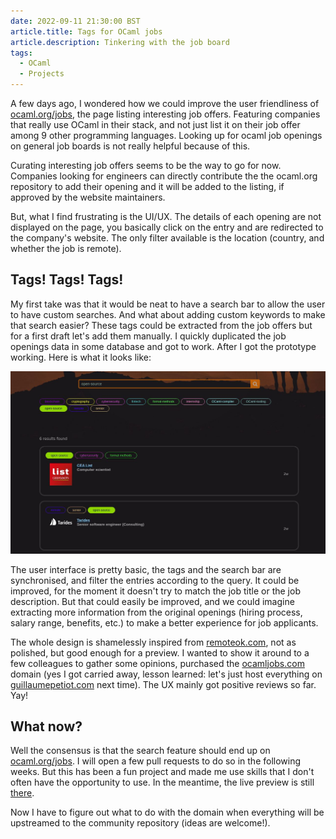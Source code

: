 ```yaml
---
date: 2022-09-11 21:30:00 BST
article.title: Tags for OCaml jobs
article.description: Tinkering with the job board
tags:
  - OCaml
  - Projects
---
```


A few days ago, I wondered how we could improve the user friendliness of [ocaml.org/jobs](https://ocaml.org/jobs), the page listing interesting job offers. Featuring companies that really use OCaml in their stack, and not just list it on their job offer among 9 other programming languages. Looking up for ocaml job openings on general job boards is not really helpful because of this.

Curating interesting job offers seems to be the way to go for now. Companies looking for engineers can directly contribute the the ocaml.org repository to add their opening and it will be added to the listing, if approved by the website maintainers.

But, what I find frustrating is the UI/UX. The details of each opening are not displayed on the page, you basically click on the entry and are redirected to the company's website. The only filter available is the location (country, and whether the job is remote).

## Tags! Tags! Tags!

My first take was that it would be neat to have a search bar to allow the user to have custom searches. And what about adding custom keywords to make that search easier? These tags could be extracted from the job offers but for a first draft let's add them manually.
I quickly duplicated the job openings data in some database and got to work. After I got the prototype working. Here is what it looks like:

<img src="../images/ocamljobs.jpg" />

The user interface is pretty basic, the tags and the search bar are synchronised, and filter the entries according to the query. It could be improved, for the moment it doesn't try to match the job title or the job description. But that could easily be improved, and we could imagine extracting more information from the original openings (hiring process, salary range, benefits, etc.) to make a better experience for job applicants.

The whole design is shamelessly inspired from [remoteok.com](https://remoteok.com), not as polished, but good enough for a preview. I wanted to show it around to a few colleagues to gather some opinions, purchased the [ocamljobs.com](https://ocamljobs.com) domain (yes I got carried away, lesson learned: let's just host everything on [guillaumepetiot.com](https://guillaumepetiot.com) next time). The UX mainly got positive reviews so far. Yay!

## What now?

Well the consensus is that the search feature should end up on [ocaml.org/jobs](https://ocaml.org/jobs). I will open a few pull requests to do so in the following weeks. But this has been a fun project and made me use skills that I don't often have the opportunity to use.
In the meantime, the live preview is still [there](https://ocamljobs.com).

Now I have to figure out what to do with the domain when everything will be upstreamed to the community repository (ideas are welcome!).

